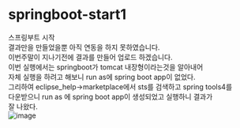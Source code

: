 # springboot-start1
스프링부트 시작  
결과만을 만들었을뿐 아직 연동을 하지 못하였습니다.   
이번주말이 지나기전에 결과를 만들어 업로드 하겠습니다.  
이번 실행에서는 springboot가 tomcat 내장형이라는것을 알아내어  
자체 실행을 하려고 해보니 run as에 spring boot app이 없었다.  
그리하여 eclipse_help->marketplace에서 sts를 검색하고 spring tools4를   
다운받으니 run as 에 spring boot app이 생성되었고 실행하니 결과가  
잘 나왔다.  
![image](https://user-images.githubusercontent.com/58061933/106146940-a1b90280-61ba-11eb-9966-30e4b89e14ce.png)
